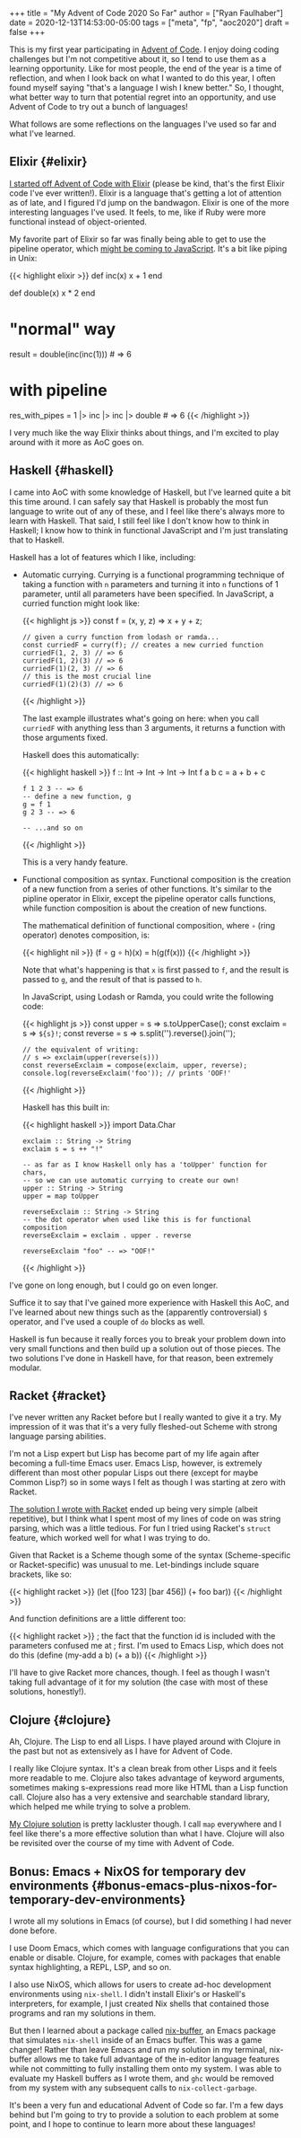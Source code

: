 +++
title = "My Advent of Code 2020 So Far"
author = ["Ryan Faulhaber"]
date = 2020-12-13T14:53:00-05:00
tags = ["meta", "fp", "aoc2020"]
draft = false
+++

This is my first year participating in [Advent of Code](https://adventofcode.com/). I enjoy doing coding challenges but I'm not competitive about it, so I tend to use them as a learning opportunity. Like for most people, the end of the year is a time of reflection, and when I look back on what I wanted to do this year, I often found myself saying "that's a language I wish I knew better." So, I thought, what better way to turn that potential regret into an opportunity, and use Advent of Code to try out a bunch of languages!

What follows are some reflections on the languages I've used so far and what I've learned.


## Elixir {#elixir}

[I started off Advent of Code with Elixir](https://github.com/rfaulhaber/aoc-2020/blob/main/1/solution.exs) (please be kind, that's the first Elixir code I've ever written!). Elixir is a language that's getting a lot of attention as of late, and I figured I'd jump on the bandwagon. Elixir is one of the more interesting languages I've used. It feels, to me, like if Ruby were more functional instead of object-oriented.

My favorite part of Elixir so far was finally being able to get to use the pipeline operator, which [might be coming to JavaScript](https://developer.mozilla.org/en-US/docs/Web/JavaScript/Reference/Operators/Pipeline%5Foperator). It's a bit like piping in Unix:

{{< highlight elixir >}}
def inc(x)
    x + 1
end

def double(x)
    x * 2
end

# "normal" way
result = double(inc(inc(1))) # => 6

# with pipeline
res_with_pipes = 1 |> inc |> inc |> double # => 6
{{< /highlight >}}

I very much like the way Elixir thinks about things, and I'm excited to play around with it more as AoC goes on.


## Haskell {#haskell}

I came into AoC with some knowledge of Haskell, but I've learned quite a bit this time around. I can safely say that Haskell is probably the most fun language to write out of any of these, and I feel like there's always more to learn with Haskell. That said, I still feel like I don't know how to think in Haskell; I know how to think in functional JavaScript and I'm just translating that to Haskell.

Haskell has a lot of features which I like, including:

-   Automatic currying. Currying is a functional programming technique of taking a function with `n` parameters and turning it into `n` functions of 1 parameter, until all parameters have been specified. In JavaScript, a curried function might look like:

    {{< highlight js >}}
        const f = (x, y, z) => x + y + z;

        // given a curry function from lodash or ramda...
        const curriedF = curry(f); // creates a new curried function
        curriedF(1, 2, 3) // => 6
        curriedF(1, 2)(3) // => 6
        curriedF(1)(2, 3) // => 6
        // this is the most crucial line
        curriedF(1)(2)(3) // => 6
    {{< /highlight >}}

    The last example illustrates what's going on here: when you call `curriedF` with anything less than 3 arguments, it returns a function with those arguments fixed.

    Haskell does this automatically:

    {{< highlight haskell >}}
        f :: Int -> Int -> Int -> Int
        f a b c = a + b + c

        f 1 2 3 -- => 6
        -- define a new function, g
        g = f 1
        g 2 3 -- => 6

        -- ...and so on
    {{< /highlight >}}

    This is a very handy feature.

-   Functional composition as syntax. Functional composition is the creation of a new function from a series of other functions. It's similar to the pipline operator in Elixir, except the pipeline operator calls functions, while function composition is about the creation of new functions.

    The mathematical definition of functional composition, where `∘` (ring operator) denotes composition, is:

    {{< highlight nil >}}
        (f ∘ g ∘ h)(x) = h(g(f(x)))
    {{< /highlight >}}

    Note that what's happening is that `x` is first passed to `f`, and the result is passed to `g`, and the result of that is passed to `h`.

    In JavaScript, using Lodash or Ramda, you could write the following code:

    {{< highlight js >}}
        const upper = s => s.toUpperCase();
        const exclaim = s => `${s}!`;
        const reverse = s => s.split('').reverse().join('');

        // the equivalent of writing:
        // s => exclaim(upper(reverse(s)))
        const reverseExclaim = compose(exclaim, upper, reverse);
        console.log(reverseExclaim('foo')); // prints 'OOF!'
    {{< /highlight >}}

    Haskell has this built in:

    {{< highlight haskell >}}
        import Data.Char

        exclaim :: String -> String
        exclaim s = s ++ "!"

        -- as far as I know Haskell only has a 'toUpper' function for chars,
        -- so we can use automatic currying to create our own!
        upper :: String -> String
        upper = map toUpper

        reverseExclaim :: String -> String
        -- the dot operator when used like this is for functional composition
        reverseExclaim = exclaim . upper . reverse

        reverseExclaim "foo" -- => "OOF!"
    {{< /highlight >}}

I've gone on long enough, but I could go on even longer.

Suffice it to say that I've gained more experience with Haskell this AoC, and I've learned about new things such as the (apparently controversial) `$` operator, and I've used a couple of `do` blocks as well.

Haskell is fun because it really forces you to break your problem down into very small functions and then build up a solution out of those pieces. The two solutions I've done in Haskell have, for that reason, been extremely modular.


## Racket {#racket}

I've never written any Racket before but I really wanted to give it a try. My impression of it was that it's a very fully fleshed-out Scheme with strong language parsing abilities.

I'm not a Lisp expert but Lisp has become part of my life again after becoming a full-time Emacs user. Emacs Lisp, however, is extremely different than most other popular Lisps out there (except for maybe Common Lisp?) so in some ways I felt as though I was starting at zero with Racket.

[The solution I wrote with Racket](https://github.com/rfaulhaber/aoc-2020/blob/main/4/solution.rkt) ended up being very simple (albeit repetitive), but I think what I spent most of my lines of code on was string parsing, which was a little tedious. For fun I tried using Racket's `struct` feature, which worked well for what I was trying to do.

Given that Racket is a Scheme though some of the syntax (Scheme-specific or Racket-specific) was unusual to me. Let-bindings include square brackets, like so:

{{< highlight racket >}}
(let ([foo 123]
      [bar 456])
  (+ foo bar))
{{< /highlight >}}

And function definitions are a little different too:

{{< highlight racket >}}
; the fact that the function id is included with the parameters confused me at
; first. I'm used to Emacs Lisp, which does not do this
(define (my-add a b)
  (+ a b))
{{< /highlight >}}

I'll have to give Racket more chances, though. I feel as though I wasn't taking full advantage of it for my solution (the case with most of these solutions, honestly!).


## Clojure {#clojure}

Ah, Clojure. The Lisp to end all Lisps. I have played around with Clojure in the past but not as extensively as I have for Advent of Code.

I really like Clojure syntax. It's a clean break from other Lisps and it feels more readable to me. Clojure also takes advantage of keyword arguments, sometimes making s-expressions read more like HTML than a Lisp function call. Clojure also has a very extensive and searchable standard library, which helped me while trying to solve a problem.

[My Clojure solution](https://github.com/rfaulhaber/aoc-2020/blob/main/6/solution.clj) is pretty lackluster though. I call `map` everywhere and I feel like there's a more effective solution than what I have. Clojure will also be revisited over the course of my time with Advent of Code.


## Bonus: Emacs + NixOS for temporary dev environments {#bonus-emacs-plus-nixos-for-temporary-dev-environments}

I wrote all my solutions in Emacs (of course), but I did something I had never done before.

I use Doom Emacs, which comes with language configurations that you can enable or disable. Clojure, for example, comes with packages that enable syntax highlighting, a REPL, LSP, and so on.

I also use NixOS, which allows for users to create ad-hoc development environments using `nix-shell`. I didn't install Elixir's or Haskell's interpreters, for example, I just created Nix shells that contained those programs and ran my solutions in them.

But then I learned about a package called [nix-buffer](https://github.com/shlevy/nix-buffer), an Emacs package that simulates `nix-shell` inside of an Emacs buffer. This was a game changer! Rather than leave Emacs and run my solution in my terminal, nix-buffer allows me to take full advantage of the in-editor language features while not committing to fully installing them onto my system. I was able to evaluate my Haskell buffers as I wrote them, and `ghc` would be removed from my system with any subsequent calls to `nix-collect-garbage`.

It's been a very fun and educational Advent of Code so far. I'm a few days behind but I'm going to try to provide a solution to each problem at some point, and I hope to continue to learn more about these languages!
